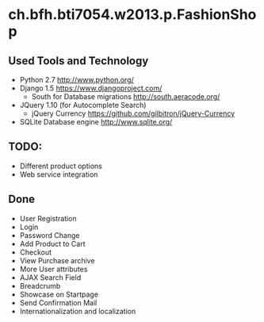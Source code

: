 ch.bfh.bti7054.w2013.p.FashionShop
==================================

## Used Tools and Technology
* Python 2.7 http://www.python.org/
* Django 1.5 https://www.djangoproject.com/
    * South for Database migrations http://south.aeracode.org/
* JQuery 1.10 (for Autocomplete Search)
    *  jQuery Currency https://github.com/gilbitron/jQuery-Currency
* SQLite Database engine http://www.sqlite.org/


## TODO:
* Different product options
* Web service integration

## Done
* User Registration
* Login
* Password Change
* Add Product to Cart
* Checkout
* View Purchase archive
* More User attributes
* AJAX Search Field
* Breadcrumb
* Showcase on Startpage
* Send Confirmation Mail
* Internationalization and localization
